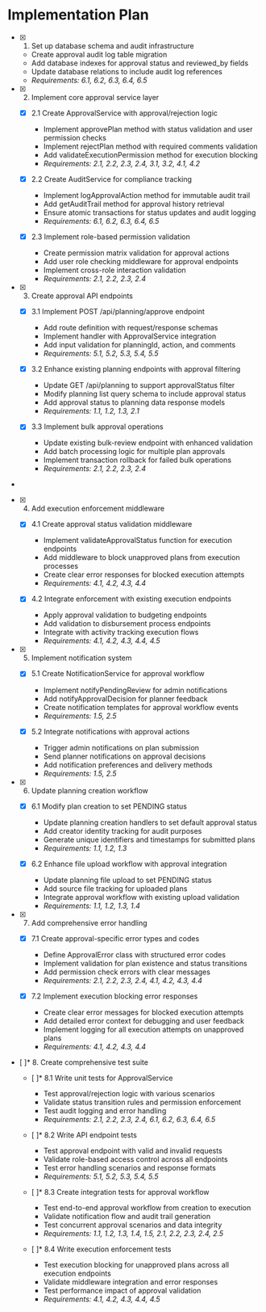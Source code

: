 # Implementation Plan

- [x] 1. Set up database schema and audit infrastructure






  - Create approval audit log table migration
  - Add database indexes for approval status and reviewed_by fields
  - Update database relations to include audit log references
  - _Requirements: 6.1, 6.2, 6.3, 6.4, 6.5_


- [x] 2. Implement core approval service layer




  - [x] 2.1 Create ApprovalService with approval/rejection logic


    - Implement approvePlan method with status validation and user permission checks
    - Implement rejectPlan method with required comments validation
    - Add validateExecutionPermission method for execution blocking
    - _Requirements: 2.1, 2.2, 2.3, 2.4, 3.1, 3.2, 4.1, 4.2_

  - [x] 2.2 Create AuditService for compliance tracking


    - Implement logApprovalAction method for immutable audit trail
    - Add getAuditTrail method for approval history retrieval
    - Ensure atomic transactions for status updates and audit logging
    - _Requirements: 6.1, 6.2, 6.3, 6.4, 6.5_

  - [x] 2.3 Implement role-based permission validation


    - Create permission matrix validation for approval actions
    - Add user role checking middleware for approval endpoints
    - Implement cross-role interaction validation
    - _Requirements: 2.1, 2.2, 2.3, 2.4_

- [x] 3. Create approval API endpoints





  - [x] 3.1 Implement POST /api/planning/approve endpoint


    - Add route definition with request/response schemas
    - Implement handler with ApprovalService integration
    - Add input validation for planningId, action, and comments
    - _Requirements: 5.1, 5.2, 5.3, 5.4, 5.5_

  - [x] 3.2 Enhance existing planning endpoints with approval filtering


    - Update GET /api/planning to support approvalStatus filter
    - Modify planning list query schema to include approval status
    - Add approval status to planning data response models
    - _Requirements: 1.1, 1.2, 1.3, 2.1_

  - [x] 3.3 Implement bulk approval operations


    - Update existing bulk-review endpoint with enhanced validation
    - Add batch processing logic for multiple plan approvals
    - Implement transaction rollback for failed bulk operations
    - _Requirements: 2.1, 2.2, 2.3, 2.4_
-

- [x] 4. Add execution enforcement middleware



  - [x] 4.1 Create approval status validation middleware


    - Implement validateApprovalStatus function for execution endpoints
    - Add middleware to block unapproved plans from execution processes
    - Create clear error responses for blocked execution attempts
    - _Requirements: 4.1, 4.2, 4.3, 4.4_

  - [x] 4.2 Integrate enforcement with existing execution endpoints


    - Apply approval validation to budgeting endpoints
    - Add validation to disbursement process endpoints
    - Integrate with activity tracking execution flows
    - _Requirements: 4.1, 4.2, 4.3, 4.4, 4.5_

- [x] 5. Implement notification system





  - [x] 5.1 Create NotificationService for approval workflow


    - Implement notifyPendingReview for admin notifications
    - Add notifyApprovalDecision for planner feedback
    - Create notification templates for approval workflow events
    - _Requirements: 1.5, 2.5_

  - [x] 5.2 Integrate notifications with approval actions


    - Trigger admin notifications on plan submission
    - Send planner notifications on approval decisions
    - Add notification preferences and delivery methods
    - _Requirements: 1.5, 2.5_

- [x] 6. Update planning creation workflow





  - [x] 6.1 Modify plan creation to set PENDING status


    - Update planning creation handlers to set default approval status
    - Add creator identity tracking for audit purposes
    - Generate unique identifiers and timestamps for submitted plans
    - _Requirements: 1.1, 1.2, 1.3_

  - [x] 6.2 Enhance file upload workflow with approval integration


    - Update planning file upload to set PENDING status
    - Add source file tracking for uploaded plans
    - Integrate approval workflow with existing upload validation
    - _Requirements: 1.1, 1.2, 1.3, 1.4_


- [x] 7. Add comprehensive error handling










  - [x] 7.1 Create approval-specific error types and codes


    - Define ApprovalError class with structured error codes
    - Implement validation for plan existence and status transitions
    - Add permission check errors with clear messages
    - _Requirements: 2.1, 2.2, 2.3, 2.4, 4.1, 4.2, 4.3, 4.4_

  - [x] 7.2 Implement execution blocking error responses


    - Create clear error messages for blocked execution attempts
    - Add detailed error context for debugging and user feedback
    - Implement logging for all execution attempts on unapproved plans
    - _Requirements: 4.1, 4.2, 4.3, 4.4_

- [ ]* 8. Create comprehensive test suite
  - [ ]* 8.1 Write unit tests for ApprovalService
    - Test approval/rejection logic with various scenarios
    - Validate status transition rules and permission enforcement
    - Test audit logging and error handling
    - _Requirements: 2.1, 2.2, 2.3, 2.4, 6.1, 6.2, 6.3, 6.4, 6.5_

  - [ ]* 8.2 Write API endpoint tests
    - Test approval endpoint with valid and invalid requests
    - Validate role-based access control across all endpoints
    - Test error handling scenarios and response formats
    - _Requirements: 5.1, 5.2, 5.3, 5.4, 5.5_

  - [ ]* 8.3 Create integration tests for approval workflow
    - Test end-to-end approval workflow from creation to execution
    - Validate notification flow and audit trail generation
    - Test concurrent approval scenarios and data integrity
    - _Requirements: 1.1, 1.2, 1.3, 1.4, 1.5, 2.1, 2.2, 2.3, 2.4, 2.5_

  - [ ]* 8.4 Write execution enforcement tests
    - Test execution blocking for unapproved plans across all execution endpoints
    - Validate middleware integration and error responses
    - Test performance impact of approval validation
    - _Requirements: 4.1, 4.2, 4.3, 4.4, 4.5_